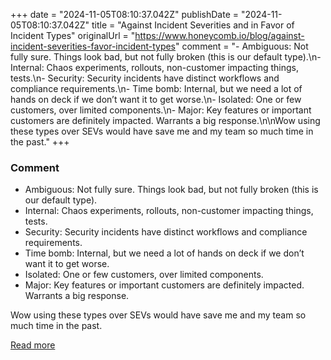 +++
date = "2024-11-05T08:10:37.042Z"
publishDate = "2024-11-05T08:10:37.042Z"
title = "Against Incident Severities and in Favor of Incident Types"
originalUrl = "https://www.honeycomb.io/blog/against-incident-severities-favor-incident-types"
comment = "- Ambiguous: Not fully sure. Things look bad, but not fully broken (this is our default type).\n- Internal: Chaos experiments, rollouts, non-customer impacting things, tests.\n- Security: Security incidents have distinct workflows and compliance requirements.\n- Time bomb: Internal, but we need a lot of hands on deck if we don’t want it to get worse.\n- Isolated: One or few customers, over limited components.\n- Major: Key features or important customers are definitely impacted. Warrants a big response.\n\nWow using these types over SEVs would have save me and my team so much time in the past."
+++

### Comment

- Ambiguous: Not fully sure. Things look bad, but not fully broken (this is our default type).
- Internal: Chaos experiments, rollouts, non-customer impacting things, tests.
- Security: Security incidents have distinct workflows and compliance requirements.
- Time bomb: Internal, but we need a lot of hands on deck if we don’t want it to get worse.
- Isolated: One or few customers, over limited components.
- Major: Key features or important customers are definitely impacted. Warrants a big response.

Wow using these types over SEVs would have save me and my team so much time in the past.

[Read more](https://www.honeycomb.io/blog/against-incident-severities-favor-incident-types)
